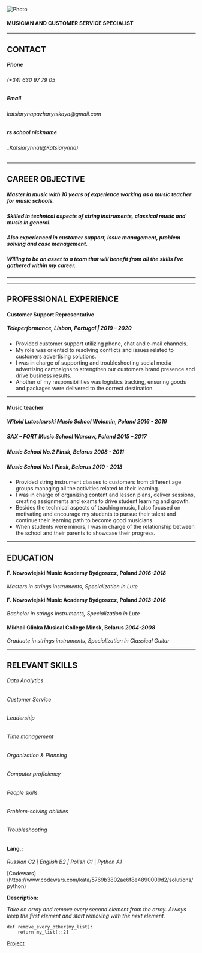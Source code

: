     
![Photo](https://images.app.goo.gl/UeBD5CLRVVoMNUpK9)
#### MUSICIAN AND CUSTOMER SERVICE SPECIALIST
___
	

## CONTACT
	

##### Phone 
###### _(+34) 630 97 79 05_
##### Email
###### _katsiarynapazharytskaya@gmail.com_
##### rs school nickname
###### _Katsiarynna(@Katsiarynna)
	

---
## CAREER OBJECTIVE
##### Master in music with 10 years of experience working as a music teacher for music schools. 
##### Skilled in technical aspects of string instruments, classical music and music in general. 
##### Also experienced in customer support, issue management, problem solving and case management.  
##### Willing to be an asset to a team that will benefit from all the skills I´ve gathered within my career.
---
---
## PROFESSIONAL EXPERIENCE
#### Customer Support Representative
##### Teleperformance, Lisbon, Portugal | 2019 – 2020
+ Provided customer support utilizing phone, chat and e-mail channels.
+ My role was oriented to resolving conflicts 
 and issues related to customers advertising solutions.
+ I was in charge of supporting and troubleshooting social media advertising campaigns 
 to strengthen our customers brand presence and drive business results.
+ Another of my responsibilities was logistics tracking, ensuring goods 
 and packages were delivered to the correct destination.
---
#### Music teacher
##### Witold Lutoslawski Music School   Wolomin, Poland  _2016 - 2019_
##### SAX – FORT Music School               Warsaw, Poland  _2015 – 2017_
##### Music School No.2                                 Pinsk, Belarus  _2008 - 2011_
##### Music School No.1                                 Pinsk, Belarus  _2010 - 2013_
	

+	Provided string instrument classes 
 to customers from different age groups managing all the activities related to their learning.
+	I was in charge of organizing content and lesson plans, deliver sessions, creating assignments and exams to drive student learning and growth.
+	Besides the technical aspects of teaching music,  I also focused on motivating and encourage my students to pursue their talent  and continue their learning path to become good musicians. 
+	When students were minors, I was in charge of the relationship between the school and their parents to showcase their progress.
	

---
	

## EDUCATION
	

#### F. Nowowiejski Music Academy Bydgoszcz, Poland _2016-2018_
_Masters in strings instruments, Specialization in Lute_
	

#### F. Nowowiejski Music Academy Bydgoszcz, Poland _2013-2016_
_Bachelor in strings instruments, Specialization in Lute_
	

#### Mikhail Glinka Musical College Minsk, Belarus  _2004-2008_
_Graduate in strings instruments, Specialization in Classical Guitar_
	

---
## RELEVANT SKILLS
	

###### Data Analytics 
###### Customer Service
###### Leadership
###### Time management
###### Organization & Planning
###### Computer proficiency
###### People skills
###### Problem-solving abilities
###### Troubleshooting
	
#### Lang.: 
_Russian C2 | English B2 | Polish C1_
| _Python A1_
<P/>[Codewars](https://www.codewars.com/kata/5769b3802ae6f8e4890009d2/solutions/python)

__Description:__

_Take an array and remove every second element from the array.
Always keep the first element and start removing with the next element._
	
```
def remove_every_other(my_list):
    return my_list[::2]
```
[Project](https://github.com/Katsiarynna/rsschool-cv)
